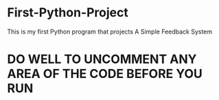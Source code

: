 # First-Python-Project
This is my first Python program that projects  A Simple Feedback System

# DO WELL TO UNCOMMENT ANY AREA OF THE CODE BEFORE YOU RUN
